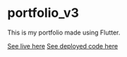 # portfolio_v3

This is my portfolio made using Flutter.

[See live here](https://akhand-pratap-tiwari.github.io/)
[See deployed code here](https://github.com/Akhand-Pratap-Tiwari/Akhand-Pratap-Tiwari.github.io)
